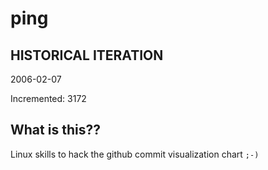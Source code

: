# ping

## HISTORICAL ITERATION
2006-02-07

Incremented: 3172

## What is this?? 
Linux skills to hack the github commit visualization chart `;-)`
